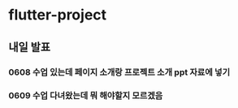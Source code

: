 # flutter-project
## 내일 발표
### 0608 수업 있는데 페이지 소개랑 프로젝트 소개 ppt 자료에 넣기
### 0609 수업 다녀왔는데 뭐 해야할지 모르겠음
